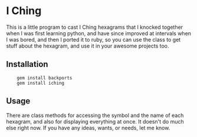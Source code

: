 # I Ching

This is a little program to cast I Ching hexagrams that I knocked together when I was first learning python, and have since improved at intervals when I was bored, and then I ported it to ruby, so you can use the class to get stuff about the hexagram, and use it in your awesome projects too. 

## Installation

		gem install backports
		gem install iching
		
## Usage
There are class methods for accessing the symbol and the name of each hexagram, and also for displaying everything at once. It doesn't do much else right now. If you have any ideas, wants, or needs, let me know. 